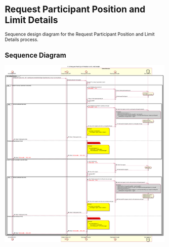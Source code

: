 # Request Participant Position and Limit Details

Sequence design diagram for the Request Participant Position and Limit Details process.

## Sequence Diagram

![seq-get-participant-position-limit-1.1.0.svg](../assets/diagrams/sequence/seq-get-participant-position-limit-1.1.0.svg)
